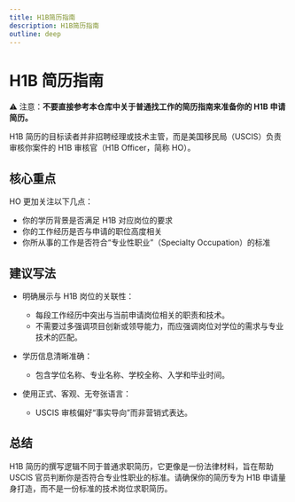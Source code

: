 ```yaml
---
title: H1B简历指南
description: H1B简历指南
outline: deep
---
```


# H1B 简历指南

⚠️ 注意：**不要直接参考本仓库中关于普通找工作的简历指南来准备你的 H1B 申请简历。**

<LicenseNotice />

H1B 简历的目标读者并非招聘经理或技术主管，而是美国移民局（USCIS）负责审核你案件的 H1B 审核官（H1B Officer，简称 HO）。

## 核心重点

HO 更加关注以下几点：

- 你的学历背景是否满足 H1B 对应岗位的要求
- 你的工作经历是否与申请的职位高度相关
- 你所从事的工作是否符合“专业性职业”（Specialty Occupation）的标准

## 建议写法

- 明确展示与 H1B 岗位的关联性：
  - 每段工作经历中突出与当前申请岗位相关的职责和技术。
  - 不需要过多强调项目创新或领导能力，而应强调岗位对学位的需求与专业技术的匹配。

- 学历信息清晰准确：
  - 包含学位名称、专业名称、学校全称、入学和毕业时间。

- 使用正式、客观、无夸张语言：
  - USCIS 审核偏好“事实导向”而非营销式表达。

## 总结

H1B 简历的撰写逻辑不同于普通求职简历，它更像是一份法律材料，旨在帮助 USCIS 官员判断你是否符合专业性职业的标准。请确保你的简历专为 H1B 申请量身打造，而不是一份标准的技术岗位求职简历。

